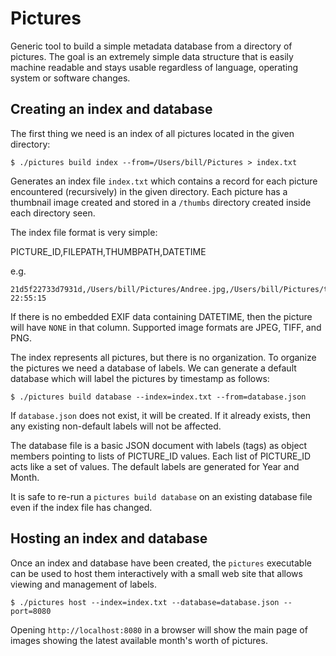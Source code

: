 # Pictures

Generic tool to build a simple metadata database from a directory of pictures.  The goal is an extremely simple data structure that is easily machine readable and stays usable regardless of language, operating system or software changes.

## Creating an index and database 

The first thing we need is an index of all pictures located in the given directory:

```
$ ./pictures build index --from=/Users/bill/Pictures > index.txt
```

Generates an index file ```index.txt``` which contains a record for each picture encountered (recursively) in the given directory.  Each picture has a thumbnail image created and stored in a ```/thumbs``` directory created inside each directory seen.

The index file format is very simple:

PICTURE_ID,FILEPATH,THUMBPATH,DATETIME

e.g.
```
21d5f22733d7931d,/Users/bill/Pictures/Andree.jpg,/Users/bill/Pictures/thumbs/Andree_thumb.jpg,2003:08:05 22:55:15
```

If there is no embedded EXIF data containing DATETIME, then the picture will have ```NONE``` in that column.  Supported image formats are JPEG, TIFF, and PNG.

The index represents all pictures, but there is no organization.  To organize the pictures we need a database of labels.  We can generate a default database which will label the pictures by timestamp as follows:

```
$ ./pictures build database --index=index.txt --from=database.json
```

If ```database.json``` does not exist, it will be created.  If it already exists, then any existing non-default labels will not be affected.

The database file is a basic JSON document with labels (tags) as object members pointing to lists of PICTURE_ID values.  Each list of PICTURE_ID acts like a set of values.  The default labels are generated for Year and Month.

It is safe to re-run a ```pictures build database``` on an existing database file even if the index file has changed.

## Hosting an index and database

Once an index and database have been created, the ```pictures``` executable can be used to host them interactively with a small web site that allows viewing and management of labels.

```
$ ./pictures host --index=index.txt --database=database.json --port=8080
```

Opening ```http://localhost:8080``` in a browser will show the main page of images showing the latest available month's worth of pictures.


